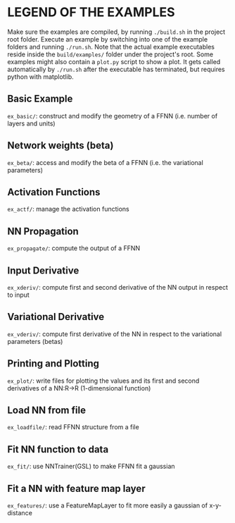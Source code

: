 # LEGEND OF THE EXAMPLES

Make sure the examples are compiled, by running `./build.sh` in the project root folder.
Execute an example by switching into one of the example folders and running `./run.sh`.
Note that the actual example executables reside inside the `build/examples/` folder under the project's root.
Some examples might also contain a `plot.py` script to show a plot. It gets called automatically
by `./run.sh` after the executable has terminated, but requires python with matplotlib.


## Basic Example

`ex_basic/`: construct and modify the geometry of a FFNN (i.e. number of layers and units)



## Network weights (beta)

`ex_beta/`: access and modify the beta of a FFNN (i.e. the variational parameters)



## Activation Functions

`ex_actf/`: manage the activation functions



## NN Propagation

`ex_propagate/`: compute the output of a FFNN



## Input Derivative

`ex_xderiv/`: compute first and second derivative of the NN output in respect to input



## Variational Derivative

`ex_vderiv/`: compute first derivative of the NN in respect to the variational parameters (betas)



## Printing and Plotting

`ex_plot/`: write files for plotting the values and its first and second derivatives of a NN:R->R (1-dimensional function)



## Load NN from file

`ex_loadfile/`: read FFNN structure from a file



## Fit NN function to data

`ex_fit/`: use NNTrainer(GSL) to make FFNN fit a gaussian



## Fit a NN with feature map layer

`ex_features/`: use a FeatureMapLayer to fit more easily a gaussian of x-y-distance
